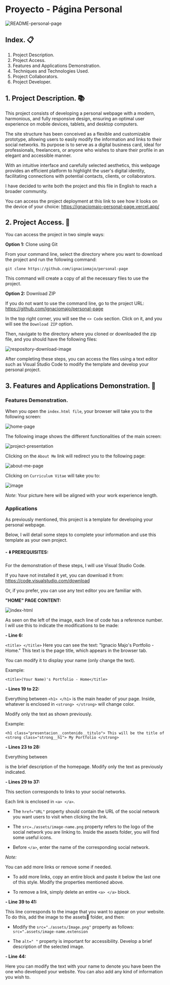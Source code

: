 # Proyecto - Página Personal

![README-personal-page](https://github.com/user-attachments/assets/d5f88205-c4d8-4415-8ba8-da8bf0f30e91)

## Index. :clipboard:

1. Project Description.
2. Project Access.
3. Features and Applications Demonstration.
4. Techniques and Technologies Used.
5. Project Collaborators.
6. Project Developer.

## 1. Project Description. :books:

This project consists of developing a personal webpage with a modern, harmonious, and fully responsive design, ensuring an optimal user experience on mobile devices, 
tablets, and desktop computers.<br>

The site structure has been conceived as a flexible and customizable prototype, allowing users to easily modify the information and links to their social networks. 
Its purpose is to serve as a digital business card, ideal for professionals, freelancers, or anyone who wishes to share their profile in an elegant and accessible manner.<br>

With an intuitive interface and carefully selected aesthetics, this webpage provides an efficient platform to highlight the user's digital identity, 
facilitating connections with potential contacts, clients, or collaborators.<br>

I have decided to write both the project and this file in English to reach a broader community.<br>

You can access the project deployment at this link to see how it looks on the device of your choice: https://ignaciomajo-personal-page.vercel.app/

## 2. Project Access. :open_file_folder:

You can access the project in two simple ways:

**Option 1:** Clone using Git

From your command line, select the directory where you want to download the project and run the following command:

`git clone https://github.com/ignaciomajo/personal-page`

This command will create a copy of all the necessary files to use the project.

**Option 2:** Download ZIP

If you do not want to use the command line, go to the project URL: https://github.com/ignaciomajo/personal-page

In the top right corner, you will see the `<> Code` section. Click on it, and you will see the `Download ZIP` option.

Then, navigate to the directory where you cloned or downloaded the zip file, and you should have the following files:

![respository-download-image](https://github.com/user-attachments/assets/46100d35-e72c-4a34-a292-951cbc58fffa)

After completing these steps, you can access the files using a text editor such as Visual Studio Code to modify the template and develop your personal project.

## 3. Features and Applications Demonstration. :memo:

### Features Demonstration.

When you open the `index.html file`, your browser will take you to the following screen:

![home-page](https://github.com/user-attachments/assets/fdcf2188-daeb-4384-bf96-22a0d9947f89)

The following image shows the different functionalities of the main screen:

![project-presentation](https://github.com/user-attachments/assets/ae8f0fcd-b2e2-41e5-ab4f-015eb089438c)

Clicking on the `About Me` link will redirect you to the following page:

![about-me-page](https://github.com/user-attachments/assets/c1d311e6-6d9d-4349-8c39-cbff5a2a3e13)

Clicking on `Curriculum Vitae` will take you to:

![image](https://github.com/user-attachments/assets/2cf5f76d-b8bd-4d1b-8405-5600eae6357b)

*Note*: Your picture here will be aligned with your work experience length.

### Applications

As previously mentioned, this project is a template for developing your personal webpage.

Below, I will detail some steps to complete your information and use this template as your own project.

#### - :arrow_down: PREREQUISITES:

For the demonstration of these steps, I will use Visual Studio Code.

If you have not installed it yet, you can download it from: https://code.visualstudio.com/download

Or, if you prefer, you can use any text editor you are familiar with.

**"HOME" PAGE CONTENT:**

![index-html](https://github.com/user-attachments/assets/f72b8fd5-ae51-4294-90c4-85285a82be8d)

As seen on the left of the image, each line of code has a reference number. I will use this to indicate the modifications to be made:

**- Line 6:**

`<title> </title>` Here you can see the text: "Ignacio Majo's Portfolio - Home." This text is the page title, which appears in the browser tab.

You can modify it to display your name (only change the text).

Example:

`<title>(Your Name)'s Portfolio - Home</title>`

**- Lines 19 to 22:**

Everything between `<h1> </h1>` is the main header of your page. Inside, whatever is enclosed in `<strong> </strong>` will change color.

Modify only the text as shown previously.

Example:

`<h1 class="presentacion__contenido__titulo">
This will be the title of <strong class="strong__h1"> My Portfolio </strong>`

**- Lines 23 to 28:**

Everything between <p> </p> is the brief description of the homepage.
Modify only the text as previously indicated.

**- Lines 29 to 37:**

This section corresponds to links to your social networks.

Each link is enclosed in `<a> </a>`.

* The `href="URL"` property should contain the URL of the social network you want users to visit when clicking the link.

* The `src=./assets/image-name.png` property refers to the logo of the social network you are linking to. Inside the assets folder, you will find some useful icons.

* Before `</a>`, enter the name of the corresponding social network.

*Note:*

You can add more links or remove some if needed.

* To add more links, copy an entire <a> </a> block and paste it below the last one of this style. Modify the properties mentioned above.

* To remove a link, simply delete an entire `<a> </a>` block.

**- Line 39 to 41:**

This line corresponds to the image that you want to appear on your website. To do this, add the image to the assets:file_folder: folder, and then:

* Modify the `src="./assets/Image.png"` property as follows: `src=".assets/image-name.extension`

* The `alt=" "` property is important for accessibility. Develop a brief description of the selected image.

**- Line 44:**

Here you can modify the text with your name to denote you have been the one who developed your website. You can also add any kind of information you wish to.<br>






